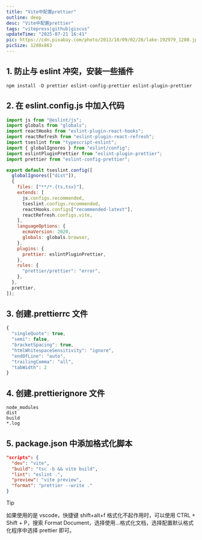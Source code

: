 ```yaml
---
title: "Vite中配置prettier"
outline: deep
desc: "Vite中配置prettier"
tags: "vitepress|github|giscus"
updateTime: "2025-07-21 16:41"
pic: https://cdn.pixabay.com/photo/2013/10/09/02/26/lake-192979_1280.jpg
picSize: 1280x863
---
```


## 1. 防止与 eslint 冲突，安装一些插件

```
npm install -D prettier eslint-config-prettier eslint-plugin-prettier
```

## 2. 在 eslint.config.js 中加入代码

```js
import js from "@eslint/js";
import globals from "globals";
import reactHooks from "eslint-plugin-react-hooks";
import reactRefresh from "eslint-plugin-react-refresh";
import tseslint from "typescript-eslint";
import { globalIgnores } from "eslint/config";
import eslintPluginPrettier from "eslint-plugin-prettier";
import prettier from "eslint-config-prettier";

export default tseslint.config([
  globalIgnores(["dist"]),
  {
    files: ["**/*.{ts,tsx}"],
    extends: [
      js.configs.recommended,
      tseslint.configs.recommended,
      reactHooks.configs["recommended-latest"],
      reactRefresh.configs.vite,
    ],
    languageOptions: {
      ecmaVersion: 2020,
      globals: globals.browser,
    },
    plugins: {
      prettier: eslintPluginPrettier,
    },
    rules: {
      "prettier/prettier": "error",
    },
  },
  prettier,
]);
```

## 3. 创建.prettierrc 文件

```js
{
  "singleQuote": true,
  "semi": false,
  "bracketSpacing": true,
  "htmlWhitespaceSensitivity": "ignore",
  "endOfLine": "auto",
  "trailingComma": "all",
  "tabWidth": 2
}
```

## 4. 创建.prettierignore 文件

```
node_modules
dist
build
*.log
```

## 5. package.json 中添加格式化脚本

```json
"scripts": {
  "dev": "vite",
  "build": "tsc -b && vite build",
  "lint": "eslint .",
  "preview": "vite preview",
  "format": "prettier --write ."
}
```

> [!TIP]
> 如果使用的是 vscode，快捷键 shift+alt+f 格式化不起作用时，可以使用 CTRL + Shift + P，搜索 Format Document，选择使用...格式化文档，选择配置默认格式化程序中选择 prettier 即可。
